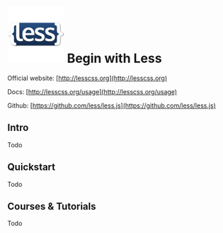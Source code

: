 # ![Less](https://raw.githubusercontent.com/asankasri/begin-with-it-alpha/master/icons/less_128x128.png "Less") Begin with Less

Official website: [http://lesscss.org](http://lesscss.org)

Docs: [http://lesscss.org/usage](http://lesscss.org/usage)

Github: [https://github.com/less/less.js](https://github.com/less/less.js)

## Intro

Todo

## Quickstart

Todo

## Courses & Tutorials

Todo
